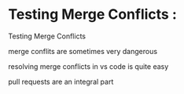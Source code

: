 # Testing Merge Conflicts :
Testing Merge Conflicts

merge conflits are sometimes very dangerous

resolving merge conflicts in vs code is quite easy

pull requests are an integral part
